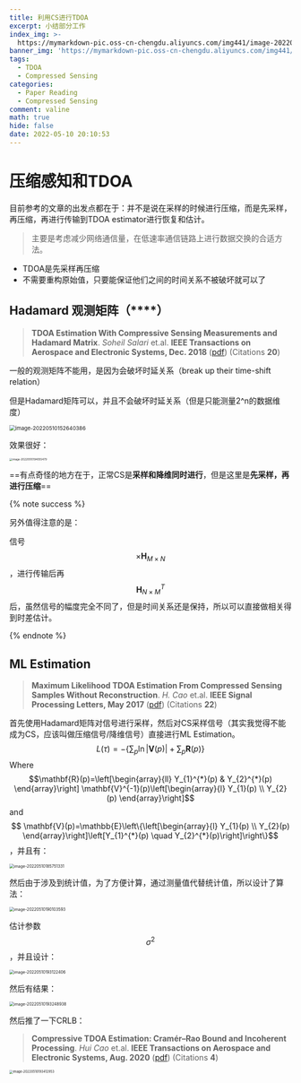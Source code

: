 ```yaml
---
title: 利用CS进行TDOA
excerpt: 小结部分工作
index_img: >-
  https://mymarkdown-pic.oss-cn-chengdu.aliyuncs.com/img441/image-20220510194055479.png
banner_img: 'https://mymarkdown-pic.oss-cn-chengdu.aliyuncs.com/img441/1638523690670.jpg'
tags:
  - TDOA
  - Compressed Sensing
categories:
  - Paper Reading
  - Compressed Sensing
comment: valine
math: true
hide: false
date: 2022-05-10 20:10:53
---
```


# 压缩感知和TDOA

目前参考的文章的出发点都在于：并不是说在采样的时候进行压缩，而是先采样，再压缩，再进行传输到TDOA estimator进行恢复和估计。

> 主要是考虑减少网络通信量，在低速率通信链路上进行数据交换的合适方法。

- TDOA是先采样再压缩
- 不需要重构原始值，只要能保证他们之间的时间关系不被破坏就可以了

## Hadamard 观测矩阵（****）

>**TDOA Estimation With Compressive Sensing Measurements and Hadamard Matrix**.  *Soheil Salari* et.al.  **IEEE Transactions on Aerospace and Electronic Systems, Dec.  2018**  ([pdf](https://ieeexplore.ieee.org/document/8336946))  (Citations **20**)

一般的观测矩阵不能用，是因为会破坏时延关系（break up their time-shift relation）

但是Hadamard矩阵可以，并且不会破坏时延关系（但是只能测量2^n的数据维度）

<img src="https://mymarkdown-pic.oss-cn-chengdu.aliyuncs.com/img441/image-20220510152640386.png" alt="image-20220510152640386" style="zoom: 67%;" />

效果很好：

<img src="https://mymarkdown-pic.oss-cn-chengdu.aliyuncs.com/img441/image-20220510194055479.png" alt="image-20220510194055479" style="zoom: 33%;" />

==有点奇怪的地方在于，正常CS是**采样和降维同时进行**，但是这里是**先采样，再进行压缩**==

{% note success %}

另外值得注意的是：

信号$$\times\mathbf{H}_{M\times N}$$，进行传输后再$$\mathbf{H}^T_{N\times M}$$后，虽然信号的幅度完全不同了，但是时间关系还是保持，所以可以直接做相关得到时差估计。

{% endnote %}

## ML Estimation

> **Maximum Likelihood TDOA Estimation From Compressed Sensing Samples Without Reconstruction**.  *H. Cao* et.al.  **IEEE Signal Processing Letters, May  2017**  ([pdf](https://ieeexplore.ieee.org/document/7880621))  (Citations **22**)

首先使用Hadamard矩阵对信号进行采样，然后对CS采样信号（其实我觉得不能成为CS，应该叫做压缩信号/降维信号）直接进行ML Estimation。
$$
L(\tau)=-\left\{\sum_{p} \ln |\mathbf{V}(p)|+\sum_{p} \mathbf{R}(p)\right\}
$$
Where $$\mathbf{R}(p)=\left[\begin{array}{ll}
Y_{1}^{*}(p) & Y_{2}^{*}(p)
\end{array}\right] \mathbf{V}^{-1}(p)\left[\begin{array}{l}
Y_{1}(p) \\
Y_{2}(p)
\end{array}\right]$$ and $$
\mathbf{V}(p)=\mathbb{E}\left\{\left[\begin{array}{l}
Y_{1}(p) \\
Y_{2}(p)
\end{array}\right]\left[Y_{1}^{*}(p) \quad Y_{2}^{*}(p)\right]\right\}$$，并且有：

<img src="https://mymarkdown-pic.oss-cn-chengdu.aliyuncs.com/img441/image-20220510185751331.png" alt="image-20220510185751331" style="zoom:50%;" />

然后由于涉及到统计值，为了方便计算，通过测量值代替统计值，所以设计了算法：

<img src="https://mymarkdown-pic.oss-cn-chengdu.aliyuncs.com/img441/image-20220510190103593.png" alt="image-20220510190103593" style="zoom:50%;" />

估计参数$$\sigma^2$$，并且设计：

<img src="https://mymarkdown-pic.oss-cn-chengdu.aliyuncs.com/img441/image-20220510193122406.png" alt="image-20220510193122406" style="zoom: 50%;" />

然后有结果：

<img src="https://mymarkdown-pic.oss-cn-chengdu.aliyuncs.com/img441/image-20220510193248938.png" alt="image-20220510193248938" style="zoom:50%;" />

然后推了一下CRLB：

>**Compressive TDOA Estimation: Cramér–Rao Bound and Incoherent Processing**.  *Hui Cao* et.al.  **IEEE Transactions on Aerospace and Electronic Systems, Aug.  2020**  ([pdf](https://ieeexplore.ieee.org/document/8957073))  (Citations **4**)

<img src="https://mymarkdown-pic.oss-cn-chengdu.aliyuncs.com/img441/image-20220510193412953.png" alt="image-20220510193412953" style="zoom:40%;" />



